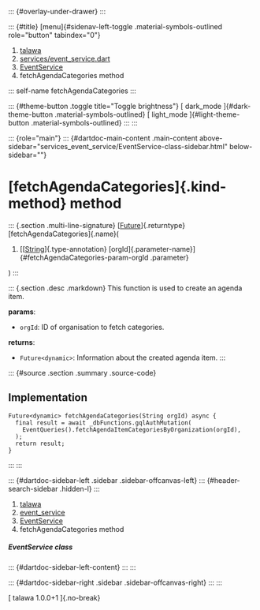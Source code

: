 ::: {#overlay-under-drawer}
:::

::: {#title}
[menu]{#sidenav-left-toggle .material-symbols-outlined role="button"
tabindex="0"}

1.  [talawa](../../index.html)
2.  [services/event_service.dart](../../services_event_service/)
3.  [EventService](../../services_event_service/EventService-class.html)
4.  fetchAgendaCategories method

::: self-name
fetchAgendaCategories
:::

::: {#theme-button .toggle title="Toggle brightness"}
[ dark_mode ]{#dark-theme-button .material-symbols-outlined} [
light_mode ]{#light-theme-button .material-symbols-outlined}
:::
:::

::: {role="main"}
::: {#dartdoc-main-content .main-content above-sidebar="services_event_service/EventService-class-sidebar.html" below-sidebar=""}
<div>

# [fetchAgendaCategories]{.kind-method} method

</div>

::: {.section .multi-line-signature}
[[Future](https://api.flutter.dev/flutter/dart-core/Future-class.html)]{.returntype}
[fetchAgendaCategories]{.name}(

1.  [[[String](https://api.flutter.dev/flutter/dart-core/String-class.html)]{.type-annotation}
    [orgId]{.parameter-name}]{#fetchAgendaCategories-param-orgId
    .parameter}

)
:::

::: {.section .desc .markdown}
This function is used to create an agenda item.

**params**:

-   `orgId`: ID of organisation to fetch categories.

**returns**:

-   `Future<dynamic>`: Information about the created agenda item.
:::

::: {#source .section .summary .source-code}
## Implementation

``` language-dart
Future<dynamic> fetchAgendaCategories(String orgId) async {
  final result = await _dbFunctions.gqlAuthMutation(
    EventQueries().fetchAgendaItemCategoriesByOrganization(orgId),
  );
  return result;
}
```
:::
:::

::: {#dartdoc-sidebar-left .sidebar .sidebar-offcanvas-left}
::: {#header-search-sidebar .hidden-l}
:::

1.  [talawa](../../index.html)
2.  [event_service](../../services_event_service/)
3.  [EventService](../../services_event_service/EventService-class.html)
4.  fetchAgendaCategories method

##### EventService class

::: {#dartdoc-sidebar-left-content}
:::
:::

::: {#dartdoc-sidebar-right .sidebar .sidebar-offcanvas-right}
:::
:::

[ talawa 1.0.0+1 ]{.no-break}
